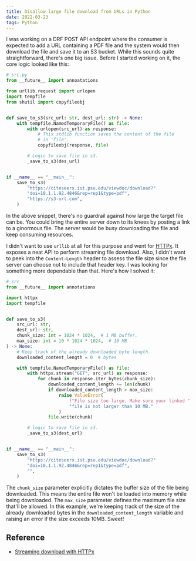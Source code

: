 ```yaml
---
title: Disallow large file download from URLs in Python
date: 2022-03-23
tags: Python
---
```


I was working on a DRF POST API endpoint where the consumer is expected to add a URL
containing a PDF file and the system would then download the file and save it to an S3
bucket. While this sounds quite straightforward, there's one big issue. Before I started
working on it, the core logic looked like this:

```python
# src.py
from __future__ import annoatations

from urllib.request import urlopen
import tempfile
from shutil import copyfileobj


def save_to_s3(src_url: str, dest_url: str) -> None:
    with tempfile.NamedTemporaryFile() as file:
        with urlopen(src_url) as response:
            # This stdlib function saves the content of the file
            # in 'file'.
            copyfileobj(response, file)

        # Logic to save file in s3.
        _save_to_s3(des_url)


if __name__ == "__main__":
    save_to_s3(
        "https://citeseerx.ist.psu.edu/viewdoc/download?"
        "doi=10.1.1.92.4846&rep=rep1&type=pdf",
        "https://s3-url.com",
    )
```

In the above snippet, there's no guardrail against how large the target file can be. You
could bring the entire server down to its knees by posting a link to a ginormous file.
The server would be busy downloading the file and keep consuming resources.

I didn't want to use `urllib` at all for this purpose and went for
[HTTPx](https://www.python-httpx.org/). It exposes a neat API to perform streaming file
download. Also, I didn't want to peek into the `Content-Length` header to assess the
file size since the file server can choose not to include that header key. I was looking
for something more dependable than that. Here's how I solved it:

```python
# src
from __future__ import annotations

import httpx
import tempfile


def save_to_s3(
    src_url: str,
    dest_url: str,
    chunk_size: int = 1024 * 1024,  # 1 MB buffer.
    max_size: int = 10 * 1024 * 1024,  # 10 MB
) -> None:
    # Keep track of the already downloaded byte length.
    downloaded_content_length = 0  # bytes

    with tempfile.NamedTemporaryFile() as file:
        with httpx.stream("GET", src_url) as response:
            for chunk in response.iter_bytes(chunk_size):
                downloaded_content_length += len(chunk)
                if downloaded_content_length > max_size:
                    raise ValueError(
                        f"File size too large. Make sure your linked "
                        "file is not larger than 10 MB."
                    )
                file.write(chunk)

        # logic to save file in s3.
        _save_to_s3(dest_url)


if __name__ == "__main__":
    save_to_s3(
        "https://citeseerx.ist.psu.edu/viewdoc/download?"
        "doi=10.1.1.92.4846&rep=rep1&type=pdf",
        "",
    )
```

The `chunk_size` parameter explicitly dictates the buffer size of the file being
downloaded. This means the entire file won't be loaded into memory while being
downloaded. The `max_size` parameter defines the maximum file size that'll be allowed.
In this example, we're keeping track of the size of the already downloaded bytes in the
`downloaded_content_length` variable and raising an error if the size exceeds 10MB.
Sweet!

## Reference

* [Streaming download with HTTPx](https://www.python-httpx.org/advanced/#monitoring-download-progress)

